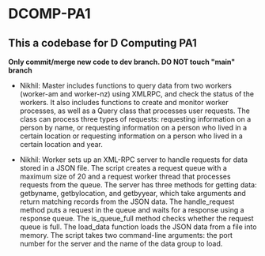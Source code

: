 # DCOMP-PA1
## This a codebase for D Computing PA1
**Only commit/merge new code to dev branch. DO NOT touch "main" branch**
* Nikhil: Master includes functions to query data from two workers (worker-am and worker-nz) using XMLRPC, and check the status of the workers. It also includes functions to create and monitor worker processes, as well as a Query class that processes user requests. The class can process three types of requests: requesting information on a person by name, or requesting information on a person who lived in a certain location or requesting information on a person who lived in a certain location and year.
+ Nikhil: Worker sets up an XML-RPC server to handle requests for data stored in a JSON file. The script creates a request queue with a maximum size of 20 and a request worker thread that processes requests from the queue. The server has three methods for getting data: getbyname, getbylocation, and getbyyear, which take arguments and return matching records from the JSON data. The handle_request method puts a request in the queue and waits for a response using a response queue. The is_queue_full method checks whether the request queue is full. The load_data function loads the JSON data from a file into memory. The script takes two command-line arguments: the port number for the server and the name of the data group to load.
